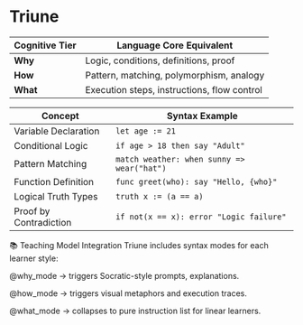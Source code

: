 # Triune

| Cognitive Tier | Language Core Equivalent                    |
| -------------- | ------------------------------------------- |
| **Why**        | Logic, conditions, definitions, proof       |
| **How**        | Pattern, matching, polymorphism, analogy    |
| **What**       | Execution steps, instructions, flow control |

| Concept                | Syntax Example                             |
| ---------------------- | ------------------------------------------ |
| Variable Declaration   | `let age := 21`                            |
| Conditional Logic      | `if age > 18 then say "Adult"`             |
| Pattern Matching       | `match weather: when sunny => wear("hat")` |
| Function Definition    | `func greet(who): say "Hello, {who}"`      |
| Logical Truth Types    | `truth x := (a == a)`                      |
| Proof by Contradiction | `if not(x == x): error "Logic failure"`    |

📚 Teaching Model Integration
Triune includes syntax modes for each learner style:

@why_mode → triggers Socratic-style prompts, explanations.

@how_mode → triggers visual metaphors and execution traces.

@what_mode → collapses to pure instruction list for linear learners.

